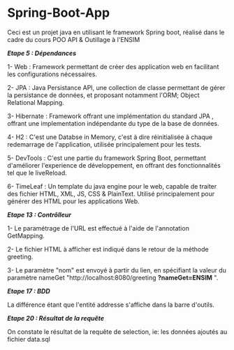 # Spring-Boot-App
Ceci est un projet java en utilisant le framework Spring boot, réalisé dans le cadre du cours POO API &amp; Outillage à l'ENSIM


***Etape 5 : Dépendances***

1- Web : Framework permettant de créer des application web en facilitant les configurations nécessaires.

2- JPA : Java Persistance API, une collection de classe permettant de gérer la persistance de données, et proposant notamment l'ORM; Object Relational Mapping.

3- Hibernate : Framework offrant une implémentation du standard JPA , offrant une implementation indépendante du type de la base de données.

4- H2 : C'est une Databse in Memory, c'est à dire réinitialisée à chaque redemarrage de l'application, utilisée principalement pour les tests.

5- DevTools : C'est une partie du framework Spring Boot, permettant d'améliorer l'experience de développement, en offrant des fonctionnalités tel que le liveReload.

6- TimeLeaf : Un template du java engine pour le web, capable de traiter des fichier HTML, XML, JS, CSS & PlainText. Utilisé principalement pour générer des HTML pour les applications Web.



***Etape 13 : Contrôlleur***


1- Le paramétrage de l'URL est effectué à l'aide de l'annotation GetMapping.

2- Le fichier HTML à afficher est indiqué dans le retour de la méthode greeting.

3- Le paramètre "nom" est envoyé à partir du lien, en spécifiant la valeur du paramètre nameGet "http://localhost:8080/greeting **?nameGet=ENSIM** ".


***Etape 17 : BDD***

La différence étant que l'entité addresse s'affiche dans la barre d'outils.


***Etape 20 : Résultat de la requête***

On constate le résultat de la requête de selection, ie: les données ajoutés au fichier data.sql
